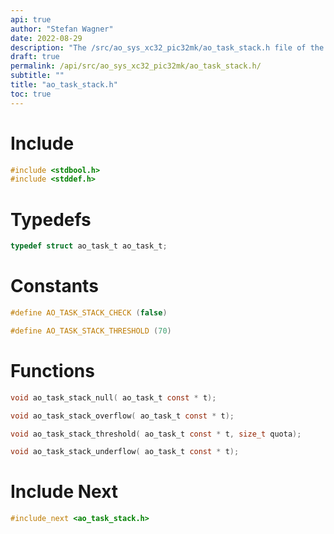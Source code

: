 ```yaml
---
api: true
author: "Stefan Wagner"
date: 2022-08-29
description: "The /src/ao_sys_xc32_pic32mk/ao_task_stack.h file of the ao real-time operating system."
draft: true
permalink: /api/src/ao_sys_xc32_pic32mk/ao_task_stack.h/
subtitle: ""
title: "ao_task_stack.h"
toc: true
---
```


# Include

```c
#include <stdbool.h>
#include <stddef.h>
```

# Typedefs

```c
typedef struct ao_task_t ao_task_t;
```

# Constants

```c
#define AO_TASK_STACK_CHECK (false)
```

```c
#define AO_TASK_STACK_THRESHOLD (70)
```

# Functions

```c
void ao_task_stack_null( ao_task_t const * t);
```

```c
void ao_task_stack_overflow( ao_task_t const * t);
```

```c
void ao_task_stack_threshold( ao_task_t const * t, size_t quota);
```

```c
void ao_task_stack_underflow( ao_task_t const * t);
```

# Include Next

```c
#include_next <ao_task_stack.h>
```

